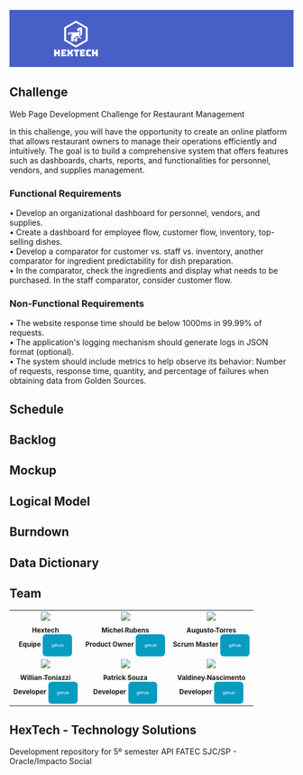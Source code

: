 ![Logo](./assets/images/Banner_Hextech.png)

## Challenge
Web Page Development Challenge for Restaurant Management

In this challenge, you will have the opportunity to create an online platform that allows restaurant owners to manage their operations efficiently and intuitively. The goal is to build a comprehensive system that offers features such as dashboards, charts, reports, and functionalities for personnel, vendors, and supplies management.

### Functional Requirements
• Develop an organizational dashboard for personnel, vendors, and supplies. <br>
• Create a dashboard for employee flow, customer flow, inventory, top-selling dishes. <br>
• Develop a comparator for customer vs. staff vs. inventory, another comparator for ingredient predictability for dish preparation. <br>
• In the comparator, check the ingredients and display what needs to be purchased. In the staff comparator, consider customer flow. <br>

### Non-Functional Requirements

• The website response time should be below 1000ms in 99.99% of requests. <br>
• The application's logging mechanism should generate logs in JSON format (optional). <br>
• The system should include metrics to help observe its behavior: Number of requests, response time, quantity, and percentage of failures when obtaining data from Golden Sources. <br> 

## Schedule

## Backlog

## Mockup

## Logical Model

## Burndown

## Data Dictionary

## Team
<table>
    <tr>
        <td align="center">
            <a href="https://github.com/GroupHextech">    
                <img src="https://cdn.discordapp.com/attachments/337358704997564428/1144283400048496770/image.png" width = "40%">            
                <br />
                <sub><b>Hextech</b></sub>
                <br />
            </a>
            <sub><b>Equipe</b></sub>
            <sub><b><a href="https://github.com/GroupHextech"><button style="background: #069cc2; border-radius: 6px; padding: 15px; cursor: pointer; color: #fff; border: none; font-size: 8px;">github</button></a></b></sub>
            <br />
        </td>
        <td align="center">
            <a href="https://github.com/michelrubens">
                <img src="https://avatars.githubusercontent.com/u/61568495?v=4" width = "40%">            
                <br />
                <sub><b>Michel Rubens</b></sub>
                <br />
            </a>
            <sub><b>Product Owner</b></sub>
            <sub><b><a href="https://github.com/michelrubens"><button style="background: #069cc2; border-radius: 6px; padding: 15px; cursor: pointer; color: #fff; border: none; font-size: 8px;">github</button></a></b></sub>
            <br />
        <td align="center">
            <a href="https://github.com/AugustoTSantos">   
                <img src="https://avatars.githubusercontent.com/u/77200265?v=4" width = "40%"> 
                <br />
                <sub><b>Augusto Torres</b></sub>
                <br />
                </a>
            <sub><b>Scrum Master</b></sub>
            <sub><b><a href="https://github.com/AugustoTSantos"><button style="background: #069cc2; border-radius: 6px; padding: 15px; cursor: pointer; color: #fff; border: none; font-size: 8px;">github</button></a></b></sub>
            <br />
        </td>
    </tr>
    <tr>
        <td align="center">
            <a href="https://github.com/williamantoniazzi">
                <img src="https://avatars.githubusercontent.com/u/62269345?v=4" width = "40%"> 
                <br />
                <sub><b>Willian Toniazzi</b></sub>
                <br />
            </a>
            <sub><b>Developer</b></sub>
            <sub><b><a href="https://github.com/williamantoniazzi"><button style="background: #069cc2; border-radius: 6px; padding: 15px; cursor: pointer; color: #fff; border: none; font-size: 8px;">github</button></a></b></sub> 
            <br />
        </td>
        <td align="center">
            <a href="https://github.com/PatrickSouzza">
                <img src="https://avatars.githubusercontent.com/u/89882058?v=4" width = "40%"> 
                <br />
                <sub><b>Patrick Souza</b></sub>
                <br />
            </a>
            <sub><b>Developer</b></sub>
            <sub><b><a href="https://github.com/PatrickSouzza"><button style="background: #069cc2; border-radius: 6px; padding: 15px; cursor: pointer; color: #fff; border: none; font-size: 8px;">github</button></a></b></sub>
            <br />
        </td>
        <td align="center">
            <a href="https://github.com/Valdineynascimento">   
                <img src="https://avatars.githubusercontent.com/u/71536881?v=4" width = "40%"> 
                <br />
                <sub><b>Valdiney Nascimento</b></sub>
                <br />
                </a>
            <sub><b>Developer</b></sub>
            <sub><b><a href="https://github.com/Valdineynascimento"><button style="background: #069cc2; border-radius: 6px; padding: 15px; cursor: pointer; color: #fff; border: none; font-size: 8px;">github</button></a></b></sub>
            <br />
        </td>
    </tr>
</table>

## HexTech - Technology Solutions
Development repository for 5º semester API FATEC SJC/SP - Oracle/Impacto Social
